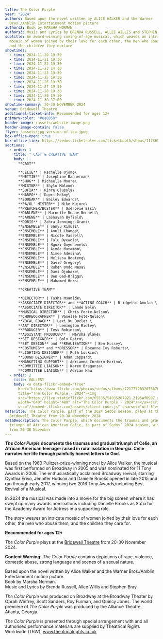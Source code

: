 ```yaml
---
title: The Color Purple
year: "2024"
authors: Based upon the novel written by ALICE WALKER and the Warner
  Bros./Amblin Entertainment motion picture
authors2: Book by MARSHA NORMAN
authors3: Music and Lyrics by BRENDA RUSSELL, ALLEE WILLIS and STEPHEN BRAY
subtitle: An award-winning coming-of-age musical, which weaves an intricate
  mosaic of women joined by their love for each other, the men who abuse them,
  and the children they nurture
showtimes:
  - time: 2024-11-20 19:30
  - time: 2024-11-21 19:30
  - time: 2024-11-22 19:30
  - time: 2024-11-23 14:30
  - time: 2024-11-23 19:30
  - time: 2024-11-25 19:30
  - time: 2024-11-26 19:30
  - time: 2024-11-27 19:30
  - time: 2024-11-28 19:30
  - time: 2024-11-29 19:30
  - time: 2024-11-30 17:00
showtime-summary: 20-30 NOVEMBER 2024
venue: Bridewell Theatre
additional-ticket-info: Recommended for ages 12+
primary-color: "#0e0058"
header-image: /assets/website-image.png
header-image-contain: false
flyer: /assets/jpg-version-of-tcp.jpeg
box-office-open: true
box-office-link: https://sedos.ticketsolve.com/ticketbooth/shows/1173657405/events/428671590
sections:
  - order: 1
    title: " CAST & CREATIVE TEAM"
    body: |-
      **CAST**

      **CELIE** | Rachelle Ojomo\
      **NETTIE** | Josephine Bannerman\
      **SHUG** | Michaella Moore\
      **MISTER** | Shylo Malone\
      **SOFIA** | Rinre Olusola\
      **HARPO** | Dupri Mckoy\
      **SQUEAK** | Bailey Edwards\
      **PA/OL' MISTER** | Mike Kujore\
      **PREACHER/BUSTER** | Oserovie Essi\
      **DARLENE** | Marnette Renae Bennett\
      **JARENE** | LaShayah Byfield\
      **DORIS** | Zahra Jennings-Grant\
      **ENSEMBLE** | Sanyu Kimuli\
      **ENSEMBLE** | Anuli Changa\
      **ENSEMBLE** | Nicole Vassell\
      **ENSEMBLE** | Folu Oyewole\
      **ENSEMBLE** | Ngozi Onyenemelu\
      **ENSEMBLE** | Aimée Mutambo\
      **ENSEMBLE** | Aimee Adesina\
      **ENSEMBLE** | Melissa Boateng\
      **ENSEMBLE** | David Gregory\
      **ENSEMBLE** | Ruben Ondo Mesa\
      **ENSEMBLE** | Dami Ojobaro\
      **ENSEMBLE** | Ben Gad-Briggs\
      **ENSEMBLE** | Mahamed Hersi

      **CREATIVE TEAM**

      **DIRECTOR** | Tasha Msanide\
      **ASSOCIATE DIRECTOR** and **ACTING COACH** | Bridgette Amofah \
      **ASSOCIATE DIRECTOR** | Landé Belo\
      **MUSICAL DIRECTOR** | Chris Forte-Nelson\
      **CHOREOGRAPHER** | Vanessa Fote-Nelson\
      **VOCAL COACH** | Lexi Du Buclet \
      **ART DIRECTOR** | Lemington Ridley\
      **PRODUCER** | Tess Robinson\
      **ASSISTANT PRODUCER** | Marsha Blake\
      **SET DESIGNER** | Bolu Dairo\
      **SET DESIGN** and **REALISATION** | Ben Hussey\
      **COSTUMES** and **DRESSER** | Roxanne Ivy Roberts\
      **LIGHTING DESIGNER** | Ruth Luckins\
      **SOUND DESIGNER** | Adam Coppard\
      **MARKETING SUPPORT** | Adrianna Cordero-Marino\
      **COMMITTEE LIAISON** | Karen Braganza\
      **COMMITTEE LIAISON** | Adrian Hau
  - order: 2
    title: GALLERY
    body: <a data-flickr-embed="true"
      href="https://www.flickr.com/photos/sedos/albums/72177720320760701"
      title="The Color Purple - 2024"><img
      src="https://live.staticflickr.com/65535/54035287921_2195af0997_z.jpg"
      width="640" height="480" alt="The Color Purple - 2024"/></a><script async
      src="//embedr.flickr.com/assets/client-code.js" charset="utf-8"></script>
metaTitle: The Color Purple, part of the 2024 Sedos season, plays at the
  Bridewell Theatre from 20-30 November 2024
metaDescription: The Color Purple, which documents the traumas and gradual
  triumph of African American Celie, is part of Sedos’ 2024 season, with a run
  from 20-30 November
---
```

***The Color Purple* documents the traumas and gradual triumph of Celie, an African American teenager raised in rural isolation in Georgia. Celie narrates her life through painfully honest letters to God.** 

Based on the 1983 Pulitzer-prize-winning novel by Alice Walker, the musical was first performed on Broadway in 2005 and was nominated for 11 Tony Awards in 2006. The enthusiastically acclaimed Broadway revival, starring Cynthia Erivo, Jennifer Hudson and Danielle Brooks opened in late 2015 and ran through early 2017, winning two 2016 Tony Awards,including Best Revival of a Musical.

In 2024 the musical was made into a movie for the big screen where it has swept up many awards nominations including Danielle Brooks as Sofia for the Academy Award for Actress in a supporting role. 

The story weaves an intricate mosaic of women joined by their love for each other, the men who abuse them, and the children they care for.

**Recommended for ages 12+**

*The Color Purple* plays at the [Bridewell Theatre](https://sedos.co.uk/venues/bridewell) from 20-30 November 2024.

**Content Warning:** *The Color Purple* contains depictions of rape, violence, domestic abuse, strong language and scenes of a sexual nature.

Based upon the novel written by Alice Walker and the Warner Bros./Amblin Entertainment motion picture. \
Book by Marsha Norman.\
Music and Lyrics by Brenda Russell, Allee Willis and Stephen Bray.

*The Color Purple* was produced on Broadway at the Broadway Theater by Oprah Winfrey, Scott Sanders, Roy Furman, and Quincy Jones. The world premiere of *The Color Purple* was produced by the Alliance Theatre, Atlanta, Georgia.

*The Color Purple* is presented through special arrangement with and all authorised performance materials are supplied by Theatrical Rights Worldwide (TRW), www.theatricalrights.co.uk